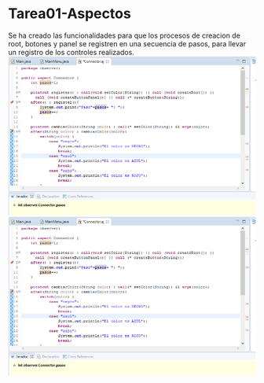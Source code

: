 # Tarea01-Aspectos
Se ha creado las funcionalidades para que los procesos de creacion de root, botones y panel 
se registren en una secuencia de pasos, para llevar un registro de los controles realizados.
![](images/funcionalidad.png)
![](images/funcionalidad.png)
